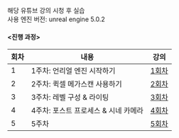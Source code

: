해당 유튜브 강의 시청 후 실습     
사용 엔진 버전: unreal engine 5.0.2

#### <진행 과정>
| 회차 | 내용 | 강의 |
| --- | --- | --- |
| 1 | 1주차: 언리얼 엔진 시작하기 | [1회차](https://www.youtube.com/watch?v=eT-uLb-tVIM&t=2254s) |
| 2 | 2주차: 퀵셀 메가스캔 사용하기 | [2회차](https://www.youtube.com/watch?v=h68kTb0eVjY) |
| 3 | 3주차: 레벨 구성 & 라이팅 | [3회차](https://www.youtube.com/watch?v=D0IY2s88eKs) |
| 4 | 4주차: 포스트 프로세스 & 시네 카메라 | [4회차](https://www.youtube.com/watch?v=MB3_OnK8opc) |
| 5 | 5주차 | [5회차]() |
